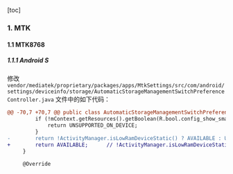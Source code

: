 [toc]

### 1. MTK

#### 1.1 MTK8768

##### 1.1.1 Android S

修改 `vendor/mediatek/proprietary/packages/apps/MtkSettings/src/com/android/settings/deviceinfo/storage/AutomaticStorageManagementSwitchPreferenceController.java` 文件中的如下代码：

```diff
@@ -70,7 +70,7 @@ public class AutomaticStorageManagementSwitchPreferenceController extends
         if (!mContext.getResources().getBoolean(R.bool.config_show_smart_storage_toggle)) {
             return UNSUPPORTED_ON_DEVICE;
         }
-        return !ActivityManager.isLowRamDeviceStatic() ? AVAILABLE : UNSUPPORTED_ON_DEVICE;
+        return AVAILABLE;      // !ActivityManager.isLowRamDeviceStatic() ? AVAILABLE : UNSUPPORTED_ON_DEVICE;
     }
 
     @Override
```

